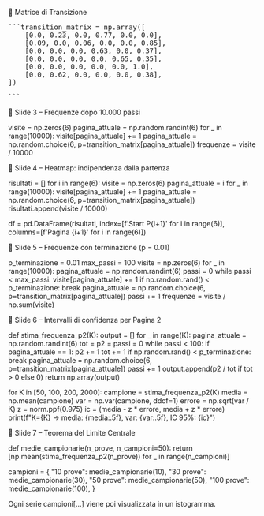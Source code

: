 🧮 Matrice di Transizione

<pre>```transition_matrix = np.array([
    [0.0, 0.23, 0.0, 0.77, 0.0, 0.0],
    [0.09, 0.0, 0.06, 0.0, 0.0, 0.85],
    [0.0, 0.0, 0.0, 0.63, 0.0, 0.37],
    [0.0, 0.0, 0.0, 0.0, 0.65, 0.35],
    [0.0, 0.0, 0.0, 0.0, 0.0, 1.0],
    [0.0, 0.62, 0.0, 0.0, 0.0, 0.38],
])</pre>

<pre>```</pre>

🎯 Slide 3 – Frequenze dopo 10.000 passi

visite = np.zeros(6)
pagina_attuale = np.random.randint(6)
for _ in range(10000):
    visite[pagina_attuale] += 1
    pagina_attuale = np.random.choice(6, p=transition_matrix[pagina_attuale])
frequenze = visite / 10000

🔁 Slide 4 – Heatmap: indipendenza dalla partenza

risultati = []
for i in range(6):
    visite = np.zeros(6)
    pagina_attuale = i
    for _ in range(10000):
        visite[pagina_attuale] += 1
        pagina_attuale = np.random.choice(6, p=transition_matrix[pagina_attuale])
    risultati.append(visite / 10000)

df = pd.DataFrame(risultati, index=[f'Start P{i+1}' for i in range(6)],
                  columns=[f'Pagina {i+1}' for i in range(6)])

🛑 Slide 5 – Frequenze con terminazione (p = 0.01)

p_terminazione = 0.01
max_passi = 100
visite = np.zeros(6)
for _ in range(10000):
    pagina_attuale = np.random.randint(6)
    passi = 0
    while passi < max_passi:
        visite[pagina_attuale] += 1
        if np.random.rand() < p_terminazione:
            break
        pagina_attuale = np.random.choice(6, p=transition_matrix[pagina_attuale])
        passi += 1
frequenze = visite / np.sum(visite)

📏 Slide 6 – Intervalli di confidenza per Pagina 2

def stima_frequenza_p2(K):
    output = []
    for _ in range(K):
        pagina_attuale = np.random.randint(6)
        tot = p2 = passi = 0
        while passi < 100:
            if pagina_attuale == 1:
                p2 += 1
            tot += 1
            if np.random.rand() < p_terminazione:
                break
            pagina_attuale = np.random.choice(6, p=transition_matrix[pagina_attuale])
            passi += 1
        output.append(p2 / tot if tot > 0 else 0)
    return np.array(output)

for K in [50, 100, 200, 2000]:
    campione = stima_frequenza_p2(K)
    media = np.mean(campione)
    var = np.var(campione, ddof=1)
    errore = np.sqrt(var / K)
    z = norm.ppf(0.975)
    ic = (media - z * errore, media + z * errore)
    print(f"K={K} → media: {media:.5f}, var: {var:.5f}, IC 95%: {ic}")

🧪 Slide 7 – Teorema del Limite Centrale

def medie_campionarie(n_prove, n_campioni=50):
    return [np.mean(stima_frequenza_p2(n_prove)) for _ in range(n_campioni)]

campioni = {
    "10 prove": medie_campionarie(10),
    "30 prove": medie_campionarie(30),
    "50 prove": medie_campionarie(50),
    "100 prove": medie_campionarie(100),
}

Ogni serie campioni[...] viene poi visualizzata in un istogramma.
